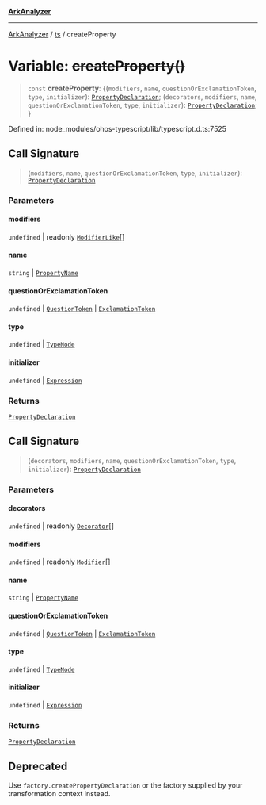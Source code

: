 [**ArkAnalyzer**](../../../../README.md)

***

[ArkAnalyzer](../../../../globals.md) / [ts](../README.md) / createProperty

# Variable: ~~createProperty()~~

> `const` **createProperty**: \{(`modifiers`, `name`, `questionOrExclamationToken`, `type`, `initializer`): [`PropertyDeclaration`](../interfaces/PropertyDeclaration.md); (`decorators`, `modifiers`, `name`, `questionOrExclamationToken`, `type`, `initializer`): [`PropertyDeclaration`](../interfaces/PropertyDeclaration.md); \}

Defined in: node\_modules/ohos-typescript/lib/typescript.d.ts:7525

## Call Signature

> (`modifiers`, `name`, `questionOrExclamationToken`, `type`, `initializer`): [`PropertyDeclaration`](../interfaces/PropertyDeclaration.md)

### Parameters

#### modifiers

`undefined` | readonly [`ModifierLike`](../type-aliases/ModifierLike.md)[]

#### name

`string` | [`PropertyName`](../type-aliases/PropertyName.md)

#### questionOrExclamationToken

`undefined` | [`QuestionToken`](../type-aliases/QuestionToken.md) | [`ExclamationToken`](../type-aliases/ExclamationToken.md)

#### type

`undefined` | [`TypeNode`](../interfaces/TypeNode.md)

#### initializer

`undefined` | [`Expression`](../interfaces/Expression.md)

### Returns

[`PropertyDeclaration`](../interfaces/PropertyDeclaration.md)

## Call Signature

> (`decorators`, `modifiers`, `name`, `questionOrExclamationToken`, `type`, `initializer`): [`PropertyDeclaration`](../interfaces/PropertyDeclaration.md)

### Parameters

#### decorators

`undefined` | readonly [`Decorator`](../interfaces/Decorator.md)[]

#### modifiers

`undefined` | readonly [`Modifier`](../type-aliases/Modifier.md)[]

#### name

`string` | [`PropertyName`](../type-aliases/PropertyName.md)

#### questionOrExclamationToken

`undefined` | [`QuestionToken`](../type-aliases/QuestionToken.md) | [`ExclamationToken`](../type-aliases/ExclamationToken.md)

#### type

`undefined` | [`TypeNode`](../interfaces/TypeNode.md)

#### initializer

`undefined` | [`Expression`](../interfaces/Expression.md)

### Returns

[`PropertyDeclaration`](../interfaces/PropertyDeclaration.md)

## Deprecated

Use `factory.createPropertyDeclaration` or the factory supplied by your transformation context instead.
